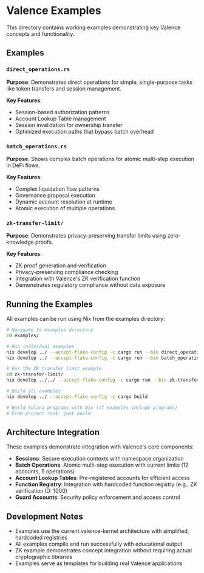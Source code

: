 # Valence Examples

This directory contains working examples demonstrating key Valence concepts and functionality.

## Examples

### `direct_operations.rs`
**Purpose**: Demonstrates direct operations for simple, single-purpose tasks like token transfers and session management.

**Key Features**:
- Session-based authorization patterns
- Account Lookup Table management
- Session invalidation for ownership transfer
- Optimized execution paths that bypass batch overhead

### `batch_operations.rs`
**Purpose**: Shows complex batch operations for atomic multi-step execution in DeFi flows.

**Key Features**:
- Complex liquidation flow patterns
- Governance proposal execution
- Dynamic account resolution at runtime
- Atomic execution of multiple operations

### `zk-transfer-limit/`
**Purpose**: Demonstrates privacy-preserving transfer limits using zero-knowledge proofs.

**Key Features**:
- ZK proof generation and verification
- Privacy-preserving compliance checking
- Integration with Valence's ZK verification function
- Demonstrates regulatory compliance without data exposure

## Running the Examples

All examples can be run using Nix from the examples directory:

```bash
# Navigate to examples directory
cd examples/

# Run individual examples
nix develop ../ --accept-flake-config -c cargo run --bin direct_operations
nix develop ../ --accept-flake-config -c cargo run --bin batch_operations

# For the ZK transfer limit example
cd zk-transfer-limit/
nix develop ../../ --accept-flake-config -c cargo run --bin zk-transfer-limit

# Build all examples
nix develop ../ --accept-flake-config -c cargo build

# Build Solana programs with Nix (if examples include programs)
# From project root: just build
```

## Architecture Integration

These examples demonstrate integration with Valence's core components:

- **Sessions**: Secure execution contexts with namespace organization
- **Batch Operations**: Atomic multi-step execution with current limits (12 accounts, 5 operations)
- **Account Lookup Tables**: Pre-registered accounts for efficient access
- **Function Registry**: Integration with hardcoded function registry (e.g., ZK verification ID: 1000)
- **Guard Accounts**: Security policy enforcement and access control

## Development Notes

- Examples use the current valence-kernel architecture with simplified, hardcoded registries
- All examples compile and run successfully with educational output
- ZK example demonstrates concept integration without requiring actual cryptographic libraries
- Examples serve as templates for building real Valence applications 